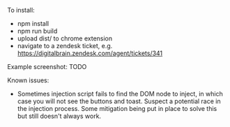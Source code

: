 To install:
- npm install
- npm run build
- upload dist/ to chrome extension
- navigate to a zendesk ticket, e.g. https://digitalbrain.zendesk.com/agent/tickets/341

Example screenshot:
TODO


Known issues:
- Sometimes injection script fails to find the DOM node to inject, in which case
you will not see the buttons and toast. Suspect a potential race in the
injection process. Some mitigation being put in place to solve this but still
doesn't always work.
